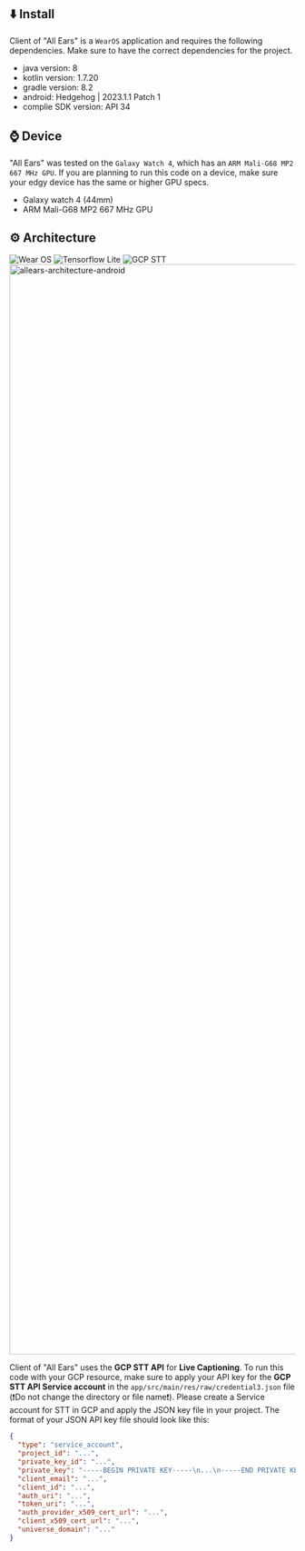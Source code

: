 ## ⬇️ Install
Client of "All Ears" is a `WearOS` application and requires the following dependencies. Make sure to have the correct dependencies for the project.
- java version: 8
- kotlin version: 1.7.20
- gradle version: 8.2
- android: Hedgehog | 2023.1.1 Patch 1
- complie SDK version: API 34

## ⌚ Device
"All Ears" was tested on the `Galaxy Watch 4`, which has an `ARM Mali-G68 MP2 667 MHz GPU`. If you are planning to run this code on a device, make sure your edgy device has the same or higher GPU specs.
- Galaxy watch 4 (44mm)
- ARM Mali-G68 MP2 667 MHz GPU

## ⚙️ Architecture
<div>
  <img alt="Wear OS" src ="https://img.shields.io/badge/wearos-4285F4.svg?&style=for-the-badge&logo=wearos&logoColor=white"/>
  <img alt="Tensorflow Lite" src ="https://img.shields.io/badge/tensorflow lite-FF6F00.svg?&style=for-the-badge&logo=tensorflow&logoColor=white"/>
  <img alt="GCP STT" src ="https://img.shields.io/badge/GCP STT-4285F4.svg?style=for-the-badge&logo=googlecloud&logoColor=white"/>
</div>

<img width="1920" alt="allears-architecture-android" src="https://github.com/TeamAllways-AllEars/All-Ears_Android/assets/89632139/e6ed4554-d6e1-43c0-bb92-42e4875ca379">

Client of "All Ears" uses the **GCP STT API** for **Live Captioning**. To run this code with your GCP resource, make sure to apply your API key for the **GCP STT API Service account** in the `app/src/main/res/raw/credential3.json` file (❗Do not change the directory or file name❗). Please create a Service account for STT in GCP and apply the JSON key file in your project. The format of your JSON API key file should look like this:
```json
{
  "type": "service_account",
  "project_id": "...",
  "private_key_id": "...",
  "private_key": "-----BEGIN PRIVATE KEY-----\n...\n-----END PRIVATE KEY-----\n",
  "client_email": "...",
  "client_id": "...",
  "auth_uri": "...",
  "token_uri": "...",
  "auth_provider_x509_cert_url": "...",
  "client_x509_cert_url": "...",
  "universe_domain": "..."
}
```
